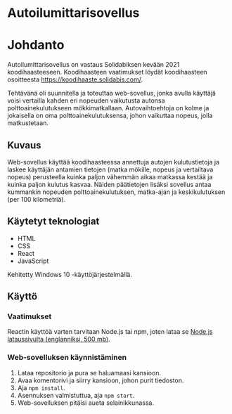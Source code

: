 # Autoilumittarisovellus

# Johdanto
Autoilumittarisovellus on vastaus Solidabiksen kevään 2021 koodihaasteeseen. Koodihaasteen vaatimukset löydät koodihaasteen osoitteesta https://koodihaaste.solidabis.com/.

Tehtävänä oli suunnitella ja toteuttaa web-sovellus, jonka avulla käyttäjä voisi vertailla kahden eri nopeuden vaikutusta autonsa polttoainekulutukseen mökkimatkallaan. Autovaihtoehtoja on kolme ja jokaisella on oma polttoainekulutuksensa, johon vaikuttaa nopeus, jolla matkustetaan.

## Kuvaus
Web-sovellus käyttää koodihaasteessa annettuja autojen kulutustietoja ja laskee käyttäjän antamien tietojen (matka mökille, nopeus ja vertailtava nopeus) perusteella kuinka paljon vähemmän aikaa matkassa kestää ja kuinka paljon kulutus kasvaa. Näiden päätietojen lisäksi sovellus antaa kummankin nopeuden polttoainekulutuksen, matka-ajan ja keskikulutuksen (per 100 kilometriä).

## Käytetyt teknologiat
- HTML
- CSS
- React
- JavaScript

Kehitetty Windows 10 -käyttöjärjestelmällä.

## Käyttö
### Vaatimukset
Reactin käyttöä varten tarvitaan Node.js tai npm, joten lataa se [Node.js lataussivulta (englanniksi, 500 mb)](https://www.npmjs.com/get-npm).

### Web-sovelluksen käynnistäminen
1. Lataa repositorio ja pura se haluamaasi kansioon.
2. Avaa komentorivi ja siirry kansioon, johon purit tiedoston.
3. Aja `npm install`.
4. Asennuksen valmistuttua, aja `npm start`.
5. Web-sovelluksen pitäisi aueta selainikkunassa.